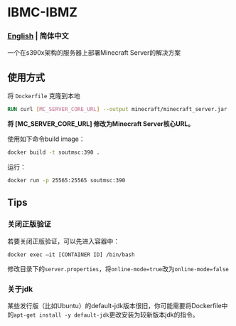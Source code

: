 # IBMC-IBMZ

### [English](./README_EN.md) | 简体中文

一个在s390x架构的服务器上部署Minecraft Server的解决方案

## 使用方式

将 `Dockerfile` 克隆到本地

```dockerfile
RUN curl [MC_SERVER_CORE_URL] --output minecraft/minecraft_server.jar
```

**将 [MC_SERVER_CORE_URL] 修改为Minecraft Server核心URL。**

使用如下命令build image：

```bash
docker build -t soutmsc:390 .
```

运行：
```bash
docker run -p 25565:25565 soutmsc:390
```

## Tips

### 关闭正版验证

若要关闭正版验证，可以先进入容器中：
```
docker exec –it [CONTAINER ID] /bin/bash
```

修改目录下的`server.properties`，将`online-mode=true`改为`online-mode=false`

### 关于jdk

某些发行版（比如Ubuntu）的default-jdk版本很旧，你可能需要将Dockerfile中的`apt-get install -y default-jdk`更改安装为较新版本jdk的指令。
